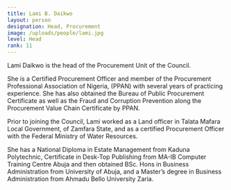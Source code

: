 ```yaml
---
title: Lami B. Daikwo
layout: person
designation: Head, Procurement
image: /uploads/people/lami.jpg
level: Head
rank: 11
---
```

Lami Daikwo is the head of the Procurement Unit of the Council.

She is a Certified Procurement Officer and member of the Procurement Professional Association of Nigeria, (PPAN) with several years of practicing experience. She has also obtained the Bureau of Public Procurement Certificate as well as the Fraud and Corruption Prevention along the Procurement Value Chain Certificate by PPAN.

Prior to joining the Council, Lami worked as a Land officer in Talata Mafara Local Government, of Zamfara State, and as a certified Procurement Officer with the Federal Ministry of Water Resources.

She has a National Diploma in Estate Management from Kaduna Polytechnic, Certificate in Desk-Top Publishing from MA-IB Computer Training Centre Abuja and then obtained BSc. Hons in Business Administration from University of Abuja, and a Master’s degree in Business Administration from Ahmadu Bello University Zaria.